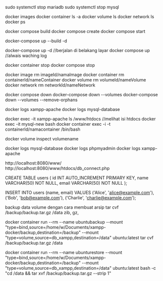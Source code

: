 <!-- check sebelum run -->

sudo systemctl stop mariadb
sudo systemctl stop mysql

docker images
docker container ls -a
docker volume ls
docker network ls
docker ps

<!-- create & run -->

docker compose build
docker compose create
docker compose start

docker-compose up --build -d

docker-compose up -d //berjalan di belakang layar
docker compose up //alwais waching log

<!-- stop -->

docker container stop
docker compose stop

<!-- hapus -->

docker image rm imageId/namaImage
docker container rm containerId/nameContainer
docker volume rm volumeId/nameVolume
docker network rm networkId/nameNetwork

docker compose down
docker-compose down --volumes
docker-compose down --volumes --remove-orphans

<!-- see logs -->

docker logs xampp-apache
docker logs mysql-database

<!-- exect -->

docker exec -it xampp-apache ls /www/htdocs //melihat isi htdocs
docker exec -it mysql-new bash
docker container exec -i -t containerId/namacontainer /bin/bash

<!-- inspect -->

docker volume inspect volumename

<!-- logs -->

docker logs mysql-database
docker logs phpmyadmin
docker logs xampp-apache

<!-- acces -->

http://localhost:8080/www/
http://localhost:8080/www/htdocs/db_connect.php

<!-- create table & field -->

CREATE TABLE users (
id INT AUTO_INCREMENT PRIMARY KEY,
name VARCHAR(50) NOT NULL,
email VARCHAR(50) NOT NULL
);

INSERT INTO users (name, email) VALUES
('Alice', 'alice@example.com'),
('Bob', 'bob@example.com'),
('Charlie', 'charlie@example.com');

<!-- yang belum -->

backup data volume dengan cara membuat arsip
tar cvf /backup/backup.tar.gz /data
zib, gz,

<!-- backup -->

docker container run --rm --name ubuntubackup --mount "type=bind,source=/home/w/Documents/xampp-docker/backup,destination=/backup" --mount "type=volume,source=db_xampp,destination=/data" ubuntu:latest tar cvf /backup/backup.tar.gz /data

<!-- restore -->

docker container run --rm --name ubunturestore --mount "type=bind,source=/home/w/Documents/xampp-docker/backup,destination=/backup" --mount "type=volume,source=db_xampp,destination=/data" ubuntu:latest bash -c "cd /data && tar xvf /backup/backup.tar.gz --strip 1"
